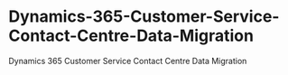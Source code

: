 # Dynamics-365-Customer-Service-Contact-Centre-Data-Migration
Dynamics 365 Customer Service Contact Centre Data Migration

